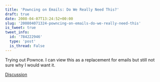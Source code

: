 ```yaml
---
title: 'Powncing on Emails: Do We Really Need This?'
draft: true
date: 2008-04-07T13:24:52+00:00
slug: '200804071324-powncing-on-emails-do-we-really-need-this'
is_tweet: true
tweet_info:
  id: '784222946'
  type: 'post'
  is_thread: False
---
```




Trying out Pownce. I can view this as a replacement for emails but still not sure why I would want it.

[Discussion](https://x.com/sytelus/status/784222946)
